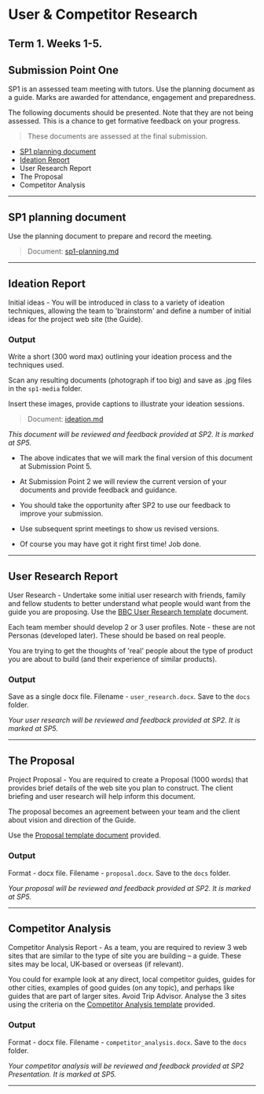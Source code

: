 # User & Competitor Research

## Term 1. Weeks 1-5.

## Submission Point One
SP1 is an assessed team meeting with tutors. Use the planning document as a guide. Marks are awarded for attendance, engagement and preparedness.

The following documents should be presented. Note that they are not being assessed. This is a chance to get formative feedback on your progress.

>These documents are assessed at the final submission.

- [SP1 planning document](#sp1-planning-document)
- [Ideation Report](#Ideation-Report)
- User Research Report
- The Proposal
- Competitor Analysis

---

## SP1 planning document

Use the planning document to prepare and record the meeting.

>Document: [sp1-planning.md](sp1-planning.md)

---

## Ideation Report

    
Initial ideas - You will be introduced in class to a variety of ideation techniques, allowing the team to 'brainstorm' and define a number of initial ideas for the project web site (the Guide).
    
### Output

Write a short (300 word max) outlining your ideation process and the techniques used.

Scan any resulting documents (photograph if too big) and save as .jpg files in the `sp1-media` folder.

Insert these images, provide captions to illustrate your ideation sessions.

>Document: [ideation.md](ideation.md)

*This document will be reviewed and feedback provided at SP2. It is marked at SP5.*

- The above indicates that we will mark the final version of this document at Submission Point 5. 
    
- At Submission Point 2 we will review the current version of your documents and provide feedback and guidance. 
    
- You should take the opportunity after SP2 to use our feedback to improve your submission.

- Use subsequent sprint meetings to show us revised versions.

- Of course you may have got it right first time! Job done.

---

## User Research Report

User Research - Undertake some initial user research with friends, family and fellow students to better understand what people would want from the guide you are proposing. Use the [BBC User Research template](../../raw/master/templates/template_user_research.docx) document.
    
Each team member should develop 2 or 3 user profiles. Note - these are not Personas (developed later). These should be based on real people.

You are trying to get the thoughts of 'real' people about the type of product you are about to build (and their experience of similar products).
    
### Output

Save as a single docx file. Filename - `user_research.docx`. Save to the `docs` folder.

*Your user research will be reviewed and feedback provided at SP2. It is marked at SP5.*

---

## The Proposal
    
Project Proposal - You are required to create a Proposal (1000 words) that provides brief details of the web site you plan to construct. The client briefing and user research will help inform this document. 

The proposal becomes an agreement between your team and the client about vision and direction of the Guide.

Use the [Proposal template document](../../raw/master/templates/template_proposal.docx) provided.
    
### Output

Format - docx file. Filename - `proposal.docx`. Save to the `docs` folder.

*Your proposal will be reviewed and feedback provided at SP2. It is marked at SP5.*

---

## Competitor Analysis
    
Competitor Analysis Report - As a team, you are required to review 3 web sites that are similar to the type of site you are building – a guide. These sites may be local, UK-based or overseas (if relevant).
    
You could for example look at any direct, local competitor guides, guides for other cities, examples of good guides (on any topic), and perhaps like guides that are part of larger sites. Avoid Trip Advisor. Analyse the 3 sites using the criteria on the [Competitor Analysis template](../../raw/master/templates/template_competitor_analysis.docx) provided.
    
### Output

Format - docx file. Filename - `competitor_analysis.docx`. Save to the `docs` folder.

*Your competitor analysis will be reviewed and feedback provided at SP2 Presentation. It is marked at SP5.*

---